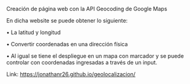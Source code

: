 Creación de página web con la API Geocoding de Google Maps

En dicha website se puede obtener lo siguiente:

• La latitud y longitud

• Convertir coordenadas en una dirección física

• Al igual se tiene el despliegue en un mapa con marcador y se puede controlar con coordenadas ingresadas a través de un input.

Link: https://jonathanr26.github.io/geolocalizacion/
